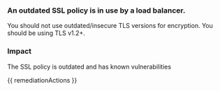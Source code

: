 
### An outdated SSL policy is in use by a load balancer.

You should not use outdated/insecure TLS versions for encryption. You should be using TLS v1.2+.

### Impact
The SSL policy is outdated and has known vulnerabilities

<!-- DO NOT CHANGE -->
{{ remediationActions }}

